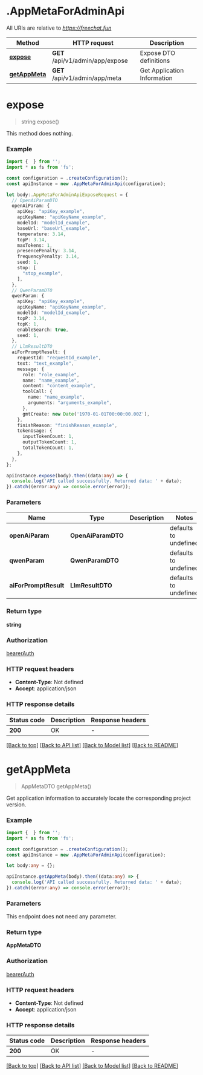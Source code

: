 # .AppMetaForAdminApi

All URIs are relative to *https://freechat.fun*

Method | HTTP request | Description
------------- | ------------- | -------------
[**expose**](AppMetaForAdminApi.md#expose) | **GET** /api/v1/admin/app/expose | Expose DTO definitions
[**getAppMeta**](AppMetaForAdminApi.md#getAppMeta) | **GET** /api/v1/admin/app/meta | Get Application Information


# **expose**
> string expose()

This method does nothing.

### Example


```typescript
import {  } from '';
import * as fs from 'fs';

const configuration = .createConfiguration();
const apiInstance = new .AppMetaForAdminApi(configuration);

let body:.AppMetaForAdminApiExposeRequest = {
  // OpenAiParamDTO
  openAiParam: {
    apiKey: "apiKey_example",
    apiKeyName: "apiKeyName_example",
    modelId: "modelId_example",
    baseUrl: "baseUrl_example",
    temperature: 3.14,
    topP: 3.14,
    maxTokens: 1,
    presencePenalty: 3.14,
    frequencyPenalty: 3.14,
    seed: 1,
    stop: [
      "stop_example",
    ],
  },
  // QwenParamDTO
  qwenParam: {
    apiKey: "apiKey_example",
    apiKeyName: "apiKeyName_example",
    modelId: "modelId_example",
    topP: 3.14,
    topK: 1,
    enableSearch: true,
    seed: 1,
  },
  // LlmResultDTO
  aiForPromptResult: {
    requestId: "requestId_example",
    text: "text_example",
    message: {
      role: "role_example",
      name: "name_example",
      content: "content_example",
      toolCall: {
        name: "name_example",
        arguments: "arguments_example",
      },
      gmtCreate: new Date('1970-01-01T00:00:00.00Z'),
    },
    finishReason: "finishReason_example",
    tokenUsage: {
      inputTokenCount: 1,
      outputTokenCount: 1,
      totalTokenCount: 1,
    },
  },
};

apiInstance.expose(body).then((data:any) => {
  console.log('API called successfully. Returned data: ' + data);
}).catch((error:any) => console.error(error));
```


### Parameters

Name | Type | Description  | Notes
------------- | ------------- | ------------- | -------------
 **openAiParam** | **OpenAiParamDTO** |  | defaults to undefined
 **qwenParam** | **QwenParamDTO** |  | defaults to undefined
 **aiForPromptResult** | **LlmResultDTO** |  | defaults to undefined


### Return type

**string**

### Authorization

[bearerAuth](README.md#bearerAuth)

### HTTP request headers

 - **Content-Type**: Not defined
 - **Accept**: application/json


### HTTP response details
| Status code | Description | Response headers |
|-------------|-------------|------------------|
**200** | OK |  -  |

[[Back to top]](#) [[Back to API list]](README.md#documentation-for-api-endpoints) [[Back to Model list]](README.md#documentation-for-models) [[Back to README]](README.md)

# **getAppMeta**
> AppMetaDTO getAppMeta()

Get application information to accurately locate the corresponding project version.

### Example


```typescript
import {  } from '';
import * as fs from 'fs';

const configuration = .createConfiguration();
const apiInstance = new .AppMetaForAdminApi(configuration);

let body:any = {};

apiInstance.getAppMeta(body).then((data:any) => {
  console.log('API called successfully. Returned data: ' + data);
}).catch((error:any) => console.error(error));
```


### Parameters
This endpoint does not need any parameter.


### Return type

**AppMetaDTO**

### Authorization

[bearerAuth](README.md#bearerAuth)

### HTTP request headers

 - **Content-Type**: Not defined
 - **Accept**: application/json


### HTTP response details
| Status code | Description | Response headers |
|-------------|-------------|------------------|
**200** | OK |  -  |

[[Back to top]](#) [[Back to API list]](README.md#documentation-for-api-endpoints) [[Back to Model list]](README.md#documentation-for-models) [[Back to README]](README.md)


